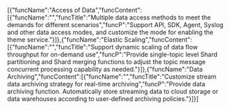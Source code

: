 [{"funcName":"Access of Data","funcContent":[{"funcName":"","funcTitle":"Multiple data access methods to meet the demands for different scenarios","funcP":"Support API, SDK, Agent, Syslog and other data access modes, and customize the mode for enabling the theme service."}]},{"funcName":"Elastic Scaling","funcContent":[{"funcName":"","funcTitle":"Support dynamic scaling of data flow throughput for on-demand use","funcP":"Provide single-topic level Shard partitioning and Shard merging functions to adjust the topic message concurrent processing capability as needed."}]},{"funcName":"Data Archiving","funcContent":[{"funcName":"","funcTitle":"Customize stream data archiving strategy for real-time archiving","funcP":"Provide data archiving function. Automatically store streaming data to cloud storage or data warehouses according to user-defined archiving policies."}]}]
